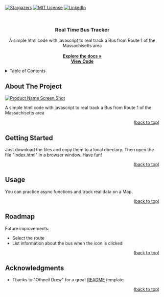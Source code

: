 <a name="readme-top"></a>

<!-- PROJECT SHIELDS -->
[![Stargazers][stars-shield]][stars-url]
[![MIT License][license-shield]][license-url]
[![LinkedIn][linkedin-shield]][linkedin-url]

<!-- PROJECT DESCRIPTION -->
<br />
<div align="center">
  <h3 align="center">Real Time Bus Tracker</h3>

  <p align="center">
    A simple html code with javascript to real track a Bus from Route 1 of the Massachisetts area
    <br />
    <br />
    <a href="https://github.com/mike69slp/portafolio_w9_bustracker"><strong>Explore the docs »</strong></a>
    <br />
    <a href="https://github.com/mike69slp/portafolio_w9_bustracker/blob/main/mapanimation.js"><strong>View Code</strong></a>
  </p>
</div>

<!-- TABLE OF CONTENTS -->
<details>
  <summary>Table of Contents</summary>
  <ol>
    <li><a href="#about-the-project">About The Project</a></li>
    <li><a href="#getting-started">Getting Started</a></li>
    <li><a href="#usage">Usage</a></li>
    <li><a href="#roadmap">Roadmap</a></li>
    <li><a href="#acknowledgments">Acknowledgments</a></li>
  </ol>
</details>

<!-- ABOUT THE PROJECT -->
## About The Project

[![Product Name Screen Shot][product-screenshot]](https://github.com/mike69slp/portafolio_w9_bustracker/blob/main/mapanimation.js)

A simple html code with javascript to real track a Bus from Route 1 of the Massachisetts area

<p align="right">(<a href="#readme-top">back to top</a>)</p>

<!-- GETTING STARTED -->
## Getting Started

Just download the files and copy them to a local directory. Then open the file "index.html" in a browser window. Have fun!

<p align="right">(<a href="#readme-top">back to top</a>)</p>

<!-- USAGE EXAMPLES -->
## Usage

You can practice async functions and track real data on a Map.

<p align="right">(<a href="#readme-top">back to top</a>)</p>

<!-- ROADMAP -->
## Roadmap

Future improvements:
<ul>
  <li>Select the route</li>
  <li>List information about the bus when the icon is clicked</li>
</ul>

<p align="right">(<a href="#readme-top">back to top</a>)</p>

<!-- ACKNOWLEDGMENTS -->
## Acknowledgments

<ul>
  <li>Thanks to "Othneil Drew" for a great <a href="https://github.com/othneildrew/Best-README-Template">README</a> template</li>
</ul>

<p align="right">(<a href="#readme-top">back to top</a>)</p>

<!-- MARKDOWN LINKS & IMAGES -->
<!-- https://www.markdownguide.org/basic-syntax/#reference-style-links -->
[stars-shield]: https://img.shields.io/github/stars/mike69slp/portafolio_w9_bustracker.svg?style=for-the-badge
[stars-url]: https://github.com/mike69slp/portafolio_w9_bustracker/stargazers
[license-shield]: https://img.shields.io/github/license/mike69slp/portafolio_w9_bustracker.svg?style=for-the-badge
[license-url]: https://github.com/mike69slp/portafolio_w9_bustracker/blob/main/LICENSE
[linkedin-shield]: https://img.shields.io/badge/-LinkedIn-black.svg?style=for-the-badge&logo=linkedin&colorB=555
[linkedin-url]: https://www.linkedin.com/in/miguel-esparza-3403306a
[product-screenshot]: https://github.com/mike69slp/portafolio_w4_pacman/blob/main/red.png
